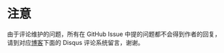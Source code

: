 # 注意

由于评论维护的问题，所有在 GitHub Issue 中提的问题都不会得到作者的回复，请到对应[博客](http://draveness.me)下面的 Disqus 评论系统留言，谢谢。
